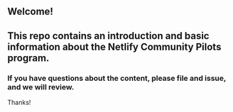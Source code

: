 ## Welcome!


## This repo contains an introduction and basic information about the Netlify Community Pilots program.

### If you have questions about the content, please file and issue, and we will review.

Thanks!
